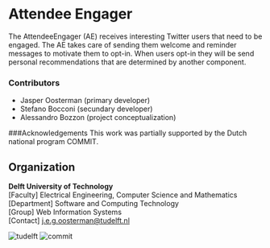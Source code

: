 Attendee Engager
=====================
The AttendeeEngager (AE) receives interesting Twitter users that need to be engaged. The AE takes care of sending them welcome and reminder messages to motivate them to opt-in. When users opt-in they will be send personal recommendations that are determined by another component.


### Contributors
- Jasper Oosterman (primary developer)
- Stefano Bocconi (secundary developer)
- Alessandro Bozzon (project conceptualization)

###Acknowledgements
This work was partially supported by the Dutch national program COMMIT.

## Organization
**Delft University of Technology** <br />
[Faculty] Electrical Engineering, Computer Science and Mathematics<br />
[Department] Software and Computing Technology <br />
[Group] Web Information Systems<br />
[Contact] j.e.g.oosterman@tudelft.nl <br />

![tudelft](http://wisserver.st.ewi.tudelft.nl/github_files/TUD.png)
![commit](http://wisserver.st.ewi.tudelft.nl/github_files/COMMIT.png)
